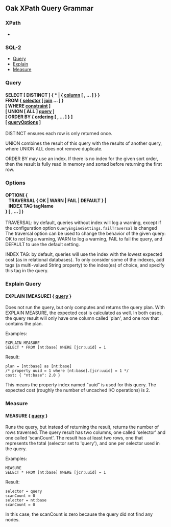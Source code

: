 <!--
   Licensed to the Apache Software Foundation (ASF) under one or more
   contributor license agreements.  See the NOTICE file distributed with
   this work for additional information regarding copyright ownership.
   The ASF licenses this file to You under the Apache License, Version 2.0
   (the "License"); you may not use this file except in compliance with
   the License.  You may obtain a copy of the License at

       http://www.apache.org/licenses/LICENSE-2.0

   Unless required by applicable law or agreed to in writing, software
   distributed under the License is distributed on an "AS IS" BASIS,
   WITHOUT WARRANTIES OR CONDITIONS OF ANY KIND, either express or implied.
   See the License for the specific language governing permissions and
   limitations under the License.
  -->

## Oak XPath Query Grammar

### XPath

* 

### SQL-2

* [Query](#query)
* [Explain](#explain)
* [Measure](#measure)


<h3 id="query">Query</h3>

<h4>
SELECT [ DISTINCT ] { * | { <a href="#column">column</a> [ , ... ] } }
<br/> FROM { <a href="#selector">selector</a> [ <a href="#join">join</a> ... ] }
<br/> [ WHERE <a href="#constraint">constraint</a> ]
<br/> [ UNION [ ALL ] <a href="#query">query</a> ]
<br/> [ ORDER BY { <a href="#ordering">ordering</a> [ , ... ] } ]
<br/> [ <a href="#options">queryOptions</a> ]
</h4>

DISTINCT ensures each row is only returned once.

UNION combines the result of this query with the results of another query,
where UNION ALL does not remove duplicate.

ORDER BY may use an index.
If there is no index for the given sort order, 
then the result is fully read in memory and sorted before returning the first row.

<h3 id="options">Options</h3>

<h4>
OPTION( { 
<br/>&nbsp;&nbsp; TRAVERSAL { OK | WARN | FAIL | DEFAULT } | 
<br/>&nbsp;&nbsp; INDEX TAG tagName 
<br/> } [ , ... ] )
</h4>

TRAVERSAL: by default, queries without index will log a warning,
except if the configuration option `QueryEngineSettings.failTraversal` is changed
The traversal option can be used to change the behavior of the given query:
OK to not log a warning,
WARN to log a warning,
FAIL to fail the query, and 
DEFAULT to use the default setting.

INDEX TAG: by default, queries will use the index with the lowest expected cost (as in relational databases).
To only consider some of the indexes, add tags (a multi-valued String property) to the index(es) of choice,
and specify this tag in the query.

<h3 id="explain">Explain Query</h3>

<h4>
EXPLAIN [MEASURE] { <a href="#query">query</a> }
</h4>

Does not run the query, but only computes and returns the query plan.
With EXPLAIN MEASURE, the expected cost is calculated as well.
In both cases, the query result will only have one column called 'plan', and one row that contains the plan.

Examples:

    EXPLAIN MEASURE 
    SELECT * FROM [nt:base] WHERE [jcr:uuid] = 1

Result:

    plan = [nt:base] as [nt:base] 
    /* property uuid = 1 where [nt:base].[jcr:uuid] = 1 */  
    cost: { "nt:base": 2.0 } 

This means the property index named "uuid" is used for this query.
The expected cost (roughly the number of uncached I/O operations) is 2.


<h3 id="measure">Measure</h3>

<h4>
MEASURE { <a href="#query">query</a> }
</h4>

Runs the query, but instead of returning the result, returns the number of rows traversed.
The query result has two columns, one called 'selector' and one called 'scanCount'.
The result has at least two rows, one that represents the total (selector set to 'query'),
and one per selector used in the query. 

Examples:

    MEASURE 
    SELECT * FROM [nt:base] WHERE [jcr:uuid] = 1

Result:

    selector = query
    scanCount = 0
    selector = nt:base
    scanCount = 0

In this case, the scanCount is zero because the query did not find any nodes.

